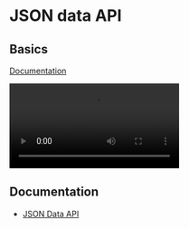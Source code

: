 
# JSON data API

## Basics
 
[Documentation](../docs/webserviceapis/jsondataapi.md)


![video](https://profitbasedocs.blob.core.windows.net/videos/JSON%20Data%20API%20Basics.mp4)
<br/>

## Documentation 

* [JSON Data API](../docs/webserviceapis/jsondataapi.md)
